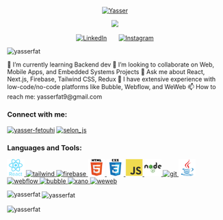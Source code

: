 <p align="center"> <a href="https://github.com/yasserfat"> <img src="https://readme-typing-svg.demolab.com?font=Fira+Code&size=30&duration=100&pause=800&color=1D95E6&center=true&width=435&lines=Fetouhi+Yasser+Abdessamie" alt="Yasser" /> </a> </p> <p align="center"> <a href="https://github.com/yasserfat"> <img src="https://readme-typing-svg.demolab.com?font=Fira+Code&size=30&duration=1000&pause=1000&color=1D95E6&center=true&width=435&lines=Front-End+Developer;ReactJs+%7C+NextJs;Building+Modern+Web+Apps" /> </a> </p> <!-- Social icons section --> <p align="center"> <a href="https://www.linkedin.com/in/yasser-fetouhi-b555b5235/"><img width="32px" alt="LinkedIn" title="LinkedIn" src="https://raw.githubusercontent.com/rahuldkjain/github-profile-readme-generator/master/src/images/icons/Social/linked-in-alt.svg"/></a> &#8287;&#8287;&#8287;&#8287;&#8287; <a href="https://www.instagram.com/selon_js/"><img width="32px" alt="Instagram" title="Instagram" src="https://raw.githubusercontent.com/rahuldkjain/github-profile-readme-generator/master/src/images/icons/Social/instagram.svg"></a> </p> <p align="left"> <img src="https://komarev.com/ghpvc/?username=yasserfat&label=Profile%20views&color=1D95E6&style=flat" alt="yasserfat" /> </p>
🌱 I’m currently learning Backend dev
👯 I’m looking to collaborate on Web, Mobile Apps, and Embedded Systems Projects
💬 Ask me about React, Next.js, Firebase, Tailwind CSS, Redux
🚀 I have extensive experience with low-code/no-code platforms like Bubble, Webflow, and WeWeb
📫 How to reach me: yasserfat9@gmail.com
<h3 align="left">Connect with me:</h3> <p align="left"> <a href="https://www.linkedin.com/in/yasser-fetouhi-b555b5235/" target="blank"><img align="center" src="https://raw.githubusercontent.com/rahuldkjain/github-profile-readme-generator/master/src/images/icons/Social/linked-in-alt.svg" alt="yasser-fetouhi" height="30" width="40" /></a> <a href="https://www.instagram.com/selon_js/" target="blank"><img align="center" src="https://raw.githubusercontent.com/rahuldkjain/github-profile-readme-generator/master/src/images/icons/Social/instagram.svg" alt="selon_js" height="30" width="40" /></a> </p> <h3 align="left">Languages and Tools:</h3> <p align="left"> <a href="https://reactjs.org/" target="_blank" rel="noreferrer"> <img src="https://raw.githubusercontent.com/devicons/devicon/master/icons/react/react-original-wordmark.svg" alt="react" width="40" height="40"/> </a> <a href="https://tailwindcss.com/" target="_blank" rel="noreferrer"> <img src="https://www.vectorlogo.zone/logos/tailwindcss/tailwindcss-icon.svg" alt="tailwind" width="40" height="40"/> </a> <a href="https://firebase.google.com/" target="_blank" rel="noreferrer"> <img src="https://www.vectorlogo.zone/logos/firebase/firebase-icon.svg" alt="firebase" width="40" height="40"/> </a> <a href="https://www.w3.org/html/" target="_blank" rel="noreferrer"> <img src="https://raw.githubusercontent.com/devicons/devicon/master/icons/html5/html5-original-wordmark.svg" alt="html5" width="40" height="40"/> </a> <a href="https://www.w3schools.com/css/" target="_blank" rel="noreferrer"> <img src="https://raw.githubusercontent.com/devicons/devicon/master/icons/css3/css3-original-wordmark.svg" alt="css3" width="40" height="40"/> </a> <a href="https://www.javascript.com/" target="_blank" rel="noreferrer"> <img src="https://raw.githubusercontent.com/devicons/devicon/master/icons/javascript/javascript-original.svg" alt="javascript" width="40" height="40"/> </a> <a href="https://nodejs.org" target="_blank" rel="noreferrer"> <img src="https://raw.githubusercontent.com/devicons/devicon/master/icons/nodejs/nodejs-original-wordmark.svg" alt="nodejs" width="40" height="40"/> </a> <a href="https://git-scm.com/" target="_blank" rel="noreferrer"> <img src="https://www.vectorlogo.zone/logos/git-scm/git-scm-icon.svg" alt="git" width="40" height="40"/> </a> <a href="https://www.java.com/" target="_blank" rel="noreferrer"> <img src="https://raw.githubusercontent.com/devicons/devicon/master/icons/java/java-original.svg" alt="java" width="40" height="40"/> </a> <a href="https://webflow.com/" target="_blank" rel="noreferrer"> <img src="https://uploads-ssl.webflow.com/5d2a7f52b3a9642e6f120cfd/5d2b35e6b5f5c837e64eecb5_Icon-Webflow.svg" alt="webflow" width="40" height="40"/> </a> <a href="https://bubble.io/" target="_blank" rel="noreferrer"> <img src="https://upload.wikimedia.org/wikipedia/commons/thumb/1/10/Bubble_Logo.png/1024px-Bubble_Logo.png" alt="bubble" width="40" height="40"/> </a> <a href="https://www.xano.com/" target="_blank" rel="noreferrer"> <img src="https://uploads-ssl.webflow.com/603da2a2caa0c60df57c6fb2/603eb5e25864ae444e1194f2_xano-logo-black.png" alt="xano" width="40" height="40"/> </a> <a href="https://www.weweb.io/" target="_blank" rel="noreferrer"> <img src="https://weweb-static.s3.amazonaws.com/logo/weweb-logo.svg" alt="weweb" width="40" height="40"/> </a> </p> <p><img align="left" src="https://github-readme-stats.vercel.app/api/top-langs?username=yasserfat&show_icons=true&theme=dark&title_color=ffffff&text_color=ffffff&locale=en&layout=compact" alt="yasserfat" /></p> <p>&nbsp;<img align="center" src="https://github-readme-stats.vercel.app/api?username=yasserfat&show_icons=true&theme=dark&locale=en" alt="yasserfat" /></p> <p><img align="center" src="https://github-readme-streak-stats.herokuapp.com/?user=yasserfat&theme=dark" alt="yasserfat" /></p>
